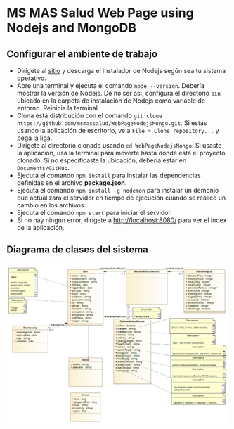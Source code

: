 # MS MAS Salud Web Page using Nodejs and MongoDB

## Configurar el ambiente de trabajo

* Dirígete al [sitio][1] y descarga el instalador de Nodejs según sea tu sistema operativo.
* Abre una terminal y ejecuta el comando `node --version`. Debería mostrar la versión
  de Nodejs. De no ser así, configura el directorio `bin` ubicado en la carpeta de
  instalación de Nodejs como variable de entorno. Reinicia la terminal.
* Clona está distribución con el comando `git clone https://github.com/msmassalud/WebPageNodejsMongo.git`. Si estás usando la aplicación
  de escritorio, ve a `File > Clone repository...` y pega la liga.
* Dirígete al directorio clonado usando `cd WebPageNodejsMongo`. Si usaste la aplicación,
  usa la terminal para moverte hasta donde está el proyecto clonado. Si no especificaste
  la ubicación, debería estar en `Documents/GitHub`.
* Ejecuta el comando `npm install` para instalar las dependencias definidas en el
  archivo **package.json**.
* Ejecuta el comando `npm install -g nodemon` para instalar un demonio que actualizará
  el servidor en tiempo de ejecución cuando se realice un cambio en los archivos.
* Ejecuta el comando `npm start` para iniciar el servidor.
* Si no hay ningún error, dirígete a [http://localhost:8080/](http://localhost:8080/) para ver el index de
  la aplicación.

## Diagrama de clases del sistema

![alt text][ClassDiagram]


[1]: https://nodejs.org/en/download/
[ClassDiagram]: ./repoImages/ClassDiagram.png
